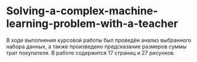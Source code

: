 # Solving-a-complex-machine-learning-problem-with-a-teacher
В ходе выполнения курсовой работы был проведён анализ выбранного набора данных, а также произведено предсказание размеров суммы трат покупателя. В работе содержится 17 страниц и 27 рисунков.

